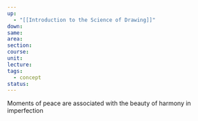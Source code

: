 ```yaml
---
up:
  - "[[Introduction to the Science of Drawing]]"
down: 
same: 
area: 
section: 
course: 
unit: 
lecture: 
tags:
  - concept
status:
---
```

Moments of peace are associated with the beauty of harmony in imperfection